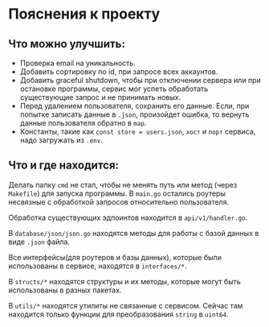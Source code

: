 # Пояснения к проекту
## Что можно улучшить:
* Проверка email на уникальность.
* Добавить сортировку по id, при запросе всех аккаунтов.
* Добавить graceful shutdown, чтобы при отключении сервера или при остановке программы, сервис мог успеть обработать существующие запрос и не принимать новых.
* Перед удалением пользователя, сохранить его данные. Если, при попытке записать данные в `.json`, произойдет ошибка, то вернуть данные пользователя обратно в `map`.
* Константы, такие как `const store = users.json`, `хост` и `порт` сервиса, надо загружать из `.env`.

## Что и где находится:
Делать папку `cmd` не стал, чтобы не менять путь или метод (через `Makefile`) для запуска программы. В `main.go` остались роутеры несвязные с
обработкой запросов относительно пользователя.

Обработка существующих эдпоинтов находится в `api/v1/handler.go`.

В `database/json/json.go` находятся методы для работы с базой данных в виде `.json` файла.

Все интерфейсы(для роутеров и базы данных), которые были использованы в сервисе, находятся в `interfaces/*`.

В `structs/*` находятся структуры и их методы, которые могут быть использованы в разных пакетах. 

В `utils/*` находятся утилиты не связанные с сервисом. Сейчас там находится только функции для преобразования `string` в 
`uint64`.